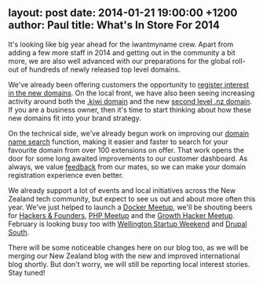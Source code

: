 layout: post
date: 2014-01-21 19:00:00 +1200
author: Paul
title: What's In Store For 2014
----

It's looking like big year ahead for the iwantmyname crew. Apart from adding a few more staff in 2014 and getting out in the community a bit more, we are also well advanced with our preparations for the global roll-out of hundreds of newly released top level domains.

<!-- more -->

We've already been offering customers the opportunity to [register interest in the new domains](https://iwantmyname.com/domains/new-gtld-domain-extensions). On the local front, we have also been seeing increasing activity around both the [.kiwi domain](https://iwantmyname.com/blog/2013/11/pre-orders-now-open-for-kiwimore-gtlds-coming-soon.html) and the new [second level .nz domain](https://iwantmyname.com/blog/2013/11/its-time-to-drop-the-conz-pre-ordering-starts-today.html). If you are a business owner, then it's time to start thinking about how these new domains fit into your brand strategy.

On the technical side, we've already begun work on improving our [domain name search](https://iwantmyname.co.nz/) function, making it easier and faster to search for your favourite domain from over 100 extensions on offer. That work opens the door for some long awaited improvements to our customer dashboard. As always, we value [feedback](https://iwantmyname.co.nz/support) from our mates, so we can make your domain registration experience even better. 

We already support a lot of events and local initiatives across the New Zealand tech community, but expect to see us out and about more often this year. We've just helped to launch a [Docker Meetup](http://www.meetup.com/Docker-Wellington/), we'll be shouting beers for [Hackers &amp; Founders](http://www.meetup.com/Hackers-and-Founders-Wellington/), [PHP Meetup](http://www.meetup.com/PHP-Usergroup-Wellington/) and the [Growth Hacker Meetup](http://www.meetup.com/No-Bullshit-Web-Marketing-Meetup/). February is looking busy too with [Wellington Startup Weekend](http://wellington.startupweekend.org/) and [Drupal South](https://drupalsouth2014.drupal.org.nz/). 

There will be some noticeable changes here on our blog too, as we will be merging our New Zealand blog with the new and improved international blog shortly. But don't worry, we will still be reporting local interest stories. Stay tuned!
